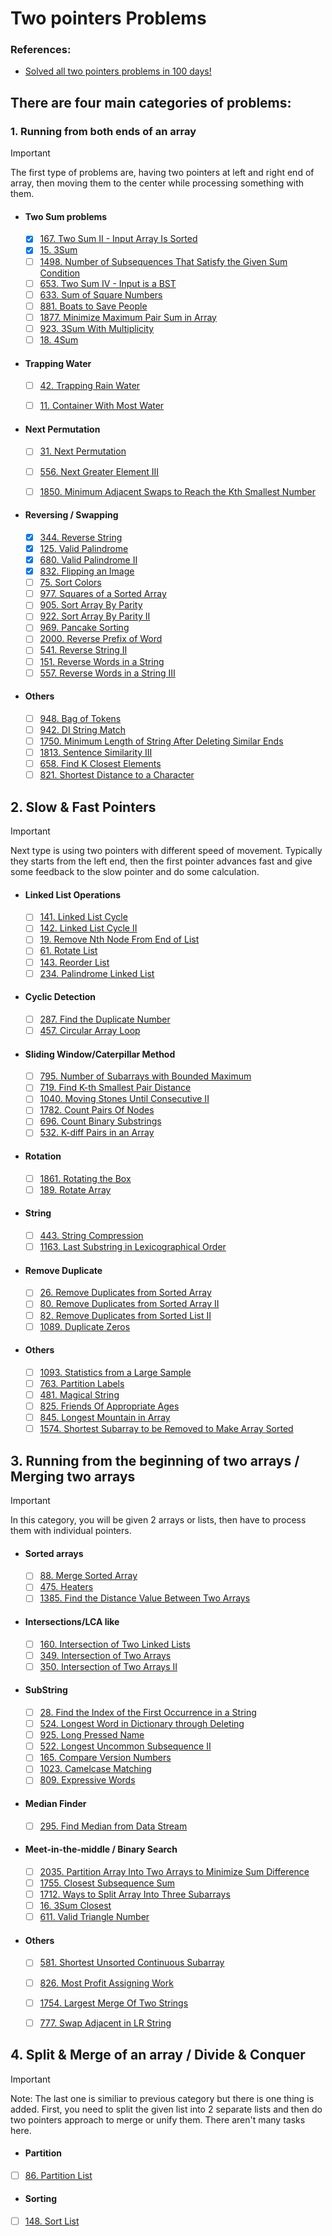 # Two pointers Problems

### References:
- [Solved all two pointers problems in 100 days!](https://leetcode.com/discuss/study-guide/1688903/Solved-all-two-pointers-problems-in-100-days)

## There are four main categories of problems:
   ###  1. Running from both ends of an array   
   > [!IMPORTANT]
   > The first type of problems are, having two pointers at left and right end of array, then moving them to the center while processing something with them.
      
   - #### Two Sum problems
      - [x] [167. Two Sum II - Input Array Is Sorted](https://leetcode.com/problems/two-sum-ii-input-array-is-sorted/)
      - [x] [15. 3Sum](https://leetcode.com/problems/3sum/)
      - [ ] [1498. Number of Subsequences That Satisfy the Given Sum Condition](https://leetcode.com/problems/number-of-subsequences-that-satisfy-the-given-sum-condition/)
      - [ ] [653. Two Sum IV - Input is a BST](https://leetcode.com/problems/two-sum-iv-input-is-a-bst/)
      - [ ] [633. Sum of Square Numbers](https://leetcode.com/problems/sum-of-square-numbers/)
      - [ ] [881. Boats to Save People](https://leetcode.com/problems/boats-to-save-people/)
      - [ ] [1877. Minimize Maximum Pair Sum in Array](https://leetcode.com/problems/minimize-maximum-pair-sum-in-array/)
      - [ ] [923. 3Sum With Multiplicity](https://leetcode.com/problems/3sum-with-multiplicity/)
      - [ ] [18. 4Sum](https://leetcode.com/problems/4sum/)
   
   - #### Trapping Water
      - [ ] [42. Trapping Rain Water](https://leetcode.com/problems/trapping-rain-water/)
      - [ ] [11. Container With Most Water](https://leetcode.com/problems/container-with-most-water/)
   
   
   - #### Next Permutation
      - [ ] [31. Next Permutation](https://leetcode.com/problems/next-permutation/)
      - [ ] [556. Next Greater Element III](https://leetcode.com/problems/next-greater-element-iii/)
      - [ ] [1850. Minimum Adjacent Swaps to Reach the Kth Smallest Number](https://leetcode.com/problems/minimum-adjacent-swaps-to-reach-the-kth-smallest-number/)
   
   
   - #### Reversing / Swapping
      - [x] [344. Reverse String](https://leetcode.com/problems/reverse-string/)
      - [x] [125. Valid Palindrome](https://leetcode.com/problems/valid-palindrome/)
      - [x] [680. Valid Palindrome II](https://leetcode.com/problems/valid-palindrome-ii/)
      - [x] [832. Flipping an Image](https://leetcode.com/problems/flipping-an-image/)
      - [ ] [75. Sort Colors](https://leetcode.com/problems/sort-colors/)
      - [ ] [977. Squares of a Sorted Array](https://leetcode.com/problems/squares-of-a-sorted-array/)
      - [ ] [905. Sort Array By Parity](https://leetcode.com/problems/sort-array-by-parity/)
      - [ ] [922. Sort Array By Parity II](https://leetcode.com/problems/sort-array-by-parity-ii/)
      - [ ] [969. Pancake Sorting](https://leetcode.com/problems/pancake-sorting/)
      - [ ] [2000. Reverse Prefix of Word](https://leetcode.com/problems/reverse-prefix-of-word/)
      - [ ] [541. Reverse String II](https://leetcode.com/problems/reverse-string-ii/)
      - [ ] [151. Reverse Words in a String](https://leetcode.com/problems/reverse-words-in-a-string/)
      - [ ] [557. Reverse Words in a String III](https://leetcode.com/problems/reverse-words-in-a-string-iii/)
   
   - #### Others
      - [ ] [948. Bag of Tokens](https://leetcode.com/problems/bag-of-tokens/)
      - [ ] [942. DI String Match](https://leetcode.com/problems/di-string-match/)
      - [ ] [1750. Minimum Length of String After Deleting Similar Ends](https://leetcode.com/problems/minimum-length-of-string-after-deleting-similar-ends/)
      - [ ] [1813. Sentence Similarity III](https://leetcode.com/problems/sentence-similarity-iii/)
      - [ ] [658. Find K Closest Elements](https://leetcode.com/problems/find-k-closest-elements/)
      - [ ] [821. Shortest Distance to a Character](https://leetcode.com/problems/shortest-distance-to-a-character/)

   ## 2. Slow & Fast Pointers
   > [!IMPORTANT]
   > Next type is using two pointers with different speed of movement. Typically they starts from the left end, then the first pointer advances fast and give some feedback to the slow pointer and do some calculation.

   - #### Linked List Operations
      - [ ] [141. Linked List Cycle](https://leetcode.com/problems/linked-list-cycle/)
      - [ ] [142. Linked List Cycle II](https://leetcode.com/problems/linked-list-cycle-ii/)
      - [ ] [19. Remove Nth Node From End of List](https://leetcode.com/problems/remove-nth-node-from-end-of-list/)
      - [ ] [61. Rotate List](https://leetcode.com/problems/rotate-list/)
      - [ ] [143. Reorder List](https://leetcode.com/problems/reorder-list/)
      - [ ] [234. Palindrome Linked List](https://leetcode.com/problems/palindrome-linked-list/)

   - #### Cyclic Detection
      - [ ] [287. Find the Duplicate Number](https://leetcode.com/problems/find-the-duplicate-number/)
      - [ ] [457. Circular Array Loop](https://leetcode.com/problems/circular-array-loop/)

   - #### Sliding Window/Caterpillar Method
      - [ ] [795. Number of Subarrays with Bounded Maximum](https://leetcode.com/problems/number-of-subarrays-with-bounded-maximum/)
      - [ ] [719. Find K-th Smallest Pair Distance](https://leetcode.com/problems/find-k-th-smallest-pair-distance/)
      - [ ] [1040. Moving Stones Until Consecutive II](https://leetcode.com/problems/moving-stones-until-consecutive-ii/)
      - [ ] [1782. Count Pairs Of Nodes](https://leetcode.com/problems/count-pairs-of-nodes/)
      - [ ] [696. Count Binary Substrings](https://leetcode.com/problems/count-binary-substrings/)
      - [ ] [532. K-diff Pairs in an Array](https://leetcode.com/problems/k-diff-pairs-in-an-array/) 

   - #### Rotation
      - [ ] [1861. Rotating the Box](https://leetcode.com/problems/rotating-the-box/)
      - [ ] [189. Rotate Array](https://leetcode.com/problems/rotate-array/)

   - #### String
      - [ ] [443. String Compression](https://leetcode.com/problems/string-compression/)
      - [ ] [1163. Last Substring in Lexicographical Order](https://leetcode.com/problems/last-substring-in-lexicographical-order/)

   - #### Remove Duplicate
      - [ ] [26. Remove Duplicates from Sorted Array](https://leetcode.com/problems/remove-duplicates-from-sorted-array/)
      - [ ] [80. Remove Duplicates from Sorted Array II](https://leetcode.com/problems/remove-duplicates-from-sorted-array-ii/)
      - [ ] [82. Remove Duplicates from Sorted List II](https://leetcode.com/problems/remove-duplicates-from-sorted-list-ii/)
      - [ ] [1089. Duplicate Zeros](https://leetcode.com/problems/duplicate-zeros/)

   - #### Others
      - [ ] [1093. Statistics from a Large Sample](https://leetcode.com/problems/statistics-from-a-large-sample/)
      - [ ] [763. Partition Labels](https://leetcode.com/problems/partition-labels/)
      - [ ] [481. Magical String](https://leetcode.com/problems/magical-string/)
      - [ ] [825. Friends Of Appropriate Ages](https://leetcode.com/problems/friends-of-appropriate-ages/)
      - [ ] [845. Longest Mountain in Array](https://leetcode.com/problems/longest-mountain-in-array/)
      - [ ] [1574. Shortest Subarray to be Removed to Make Array Sorted](https://leetcode.com/problems/shortest-subarray-to-be-removed-to-make-array-sorted/)

   ## 3. Running from the beginning of two arrays / Merging two arrays
   > [!IMPORTANT]
   > In this category, you will be given 2 arrays or lists, then have to process them with individual pointers.

   - #### Sorted arrays
      - [ ] [88. Merge Sorted Array](https://leetcode.com/problems/merge-sorted-array/)
      - [ ] [475. Heaters](https://leetcode.com/problems/heaters/)
      - [ ] [1385. Find the Distance Value Between Two Arrays](https://leetcode.com/problems/find-the-distance-value-between-two-arrays/)

   - #### Intersections/LCA like
      - [ ] [160. Intersection of Two Linked Lists](https://leetcode.com/problems/intersection-of-two-linked-lists/)
      - [ ] [349. Intersection of Two Arrays](https://leetcode.com/problems/intersection-of-two-arrays/)
      - [ ] [350. Intersection of Two Arrays II](https://leetcode.com/problems/intersection-of-two-arrays-ii/)

   - #### SubString
      - [ ] [28. Find the Index of the First Occurrence in a String](https://leetcode.com/problems/implement-strstr/)
      - [ ] [524. Longest Word in Dictionary through Deleting](https://leetcode.com/problems/longest-word-in-dictionary-through-deleting/)
      - [ ] [925. Long Pressed Name](https://leetcode.com/problems/long-pressed-name/)
      - [ ] [522. Longest Uncommon Subsequence II](https://leetcode.com/problems/longest-uncommon-subsequence-ii/)
      - [ ] [165. Compare Version Numbers](https://leetcode.com/problems/compare-version-numbers/)
      - [ ] [1023. Camelcase Matching](https://leetcode.com/problems/camelcase-matching/)
      - [ ] [809. Expressive Words](https://leetcode.com/problems/expressive-words/)

   - #### Median Finder
      - [ ] [295. Find Median from Data Stream](https://leetcode.com/problems/find-median-from-data-stream/)

   - #### Meet-in-the-middle / Binary Search
      - [ ] [2035. Partition Array Into Two Arrays to Minimize Sum Difference](https://leetcode.com/problems/partition-array-into-two-arrays-to-minimize-sum-difference/)
      - [ ] [1755. Closest Subsequence Sum](https://leetcode.com/problems/closest-subsequence-sum/)
      - [ ] [1712. Ways to Split Array Into Three Subarrays](https://leetcode.com/problems/ways-to-split-array-into-three-subarrays/)
      - [ ] [16. 3Sum Closest](https://leetcode.com/problems/3sum-closest/)
      - [ ] [611. Valid Triangle Number](https://leetcode.com/problems/valid-triangle-number/)

   - #### Others
      - [ ] [581. Shortest Unsorted Continuous Subarray](https://leetcode.com/problems/shortest-unsorted-continuous-subarray/)
      - [ ] [826. Most Profit Assigning Work](https://leetcode.com/problems/most-profit-assigning-work/)
      - [ ] [1754. Largest Merge Of Two Strings](https://leetcode.com/problems/largest-merge-of-two-strings/)
      - [ ] [777. Swap Adjacent in LR String](https://leetcode.com/problems/swap-adjacent-in-lr-string/)


   ## 4. Split & Merge of an array / Divide & Conquer
   > [!IMPORTANT]
   > Note: The last one is similiar to previous category but there is one thing is added. First, you need to split the given list into 2 separate lists and then do two pointers approach to merge or unify them. There aren't many tasks here.

   - #### Partition
   - [ ] [86. Partition List](https://leetcode.com/problems/partition-list/)
   - #### Sorting
   - [ ] [148. Sort List](https://leetcode.com/problems/sort-list/)
     



